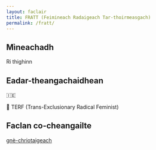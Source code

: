 ```yaml
---
layout: faclair
title: FRATT (Feimineach Radaigeach Tar-thoirmeasgach)
permalink: /fratt/
---
```


## Mìneachadh

Ri thighinn

## Eadar-theangachaidhean

&#x1f1ee;&#x1f1ea; 

&#x1f3f4;&#xe0067;&#xe0062;&#xe0065;&#xe006e;&#xe0067;&#xe007f; TERF (Trans-Exclusionary Radical Feminist)

## Faclan co-cheangailte

[gnè-chriotaigeach]()